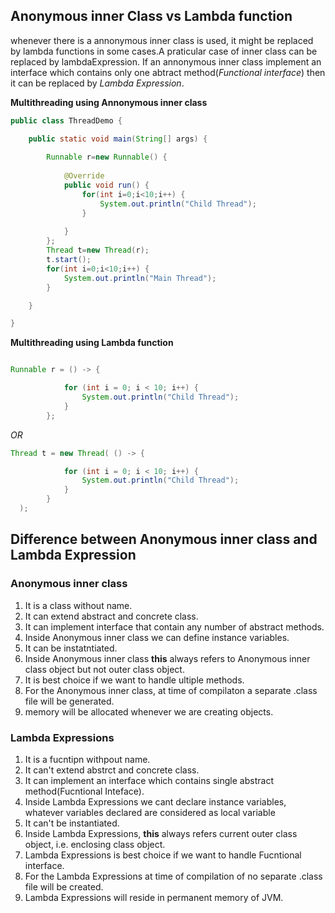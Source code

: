 ## Anonymous inner Class vs Lambda function

whenever there is a annonymous inner class is used, it might be replaced by lambda functions in some cases.A praticular case of inner class can be replaced by lambdaExpression.
If an annonymous inner class implement an interface which contains only one abtract method(*Functional interface*) then it can be replaced by *Lambda Expression*.


**Multithreading using Annonymous inner class**
```java
public class ThreadDemo {

	public static void main(String[] args) {
		 
		Runnable r=new Runnable() {
			
			@Override
			public void run() {
				for(int i=0;i<10;i++) {
					System.out.println("Child Thread");
				}
				
			}
		};
		Thread t=new Thread(r);
		t.start();
		for(int i=0;i<10;i++) {
			System.out.println("Main Thread");
		}

	}

}
```
**Multithreading using Lambda function**

```java

Runnable r = () -> {

			for (int i = 0; i < 10; i++) {
				System.out.println("Child Thread");
			}
		};
```

*OR*
```java
Thread t = new Thread( () -> {

			for (int i = 0; i < 10; i++) {
				System.out.println("Child Thread");
			}
		}
  );
```

## Difference between Anonymous inner class and Lambda Expression

### Anonymous inner class
1. It is a class without name.
2. It can extend abstract and concrete class.
3. It can implement interface that contain any number of abstract methods.
4. Inside Anonymous inner class we can define instance variables.
5. It can be instatntiated.
6. Inside Anonymous inner class **this** always refers to Anonymous inner class object but not outer class object.
7. It is best choice if we want to handle  ultiple methods.
8. For the Anonymous inner class, at time of compilaton a separate .class file will be generated.
9. memory will be allocated whenever we are creating objects.
### Lambda Expressions
1. It is a fucntipn withpout name.
2. It can't extend abstrct and concrete class.
3. It can implement an interface which contains single abstract method(Fucntional Inteface).
4. Inside Lambda Expressions we cant declare instance variables, whatever variables declared are considered as local variable
5. It can't be instantiated.
6.  Inside Lambda Expressions, **this** always refers current outer class object, i.e. enclosing class object.
7.  Lambda Expressions is best choice if we want to handle Fucntional interface.
8.  For the Lambda Expressions at time of compilation of no separate .class file will be created.
9.  Lambda Expressions will reside in permanent memory of JVM.
